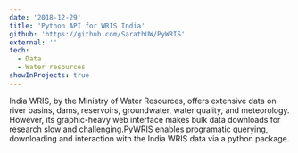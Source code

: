 ```yaml
---
date: '2018-12-29'
title: 'Python API for WRIS India'
github: 'https://github.com/SarathUW/PyWRIS'
external: ''
tech:
  - Data
  - Water resources
showInProjects: true
---
```


India WRIS, by the Ministry of Water Resources, offers extensive data on river basins, dams, reservoirs, groundwater, water quality, and meteorology. However, its graphic-heavy web interface makes bulk data downloads for research slow and challenging.PyWRIS enables programatic querying, downloading and interaction with the India WRIS data via a python package.
